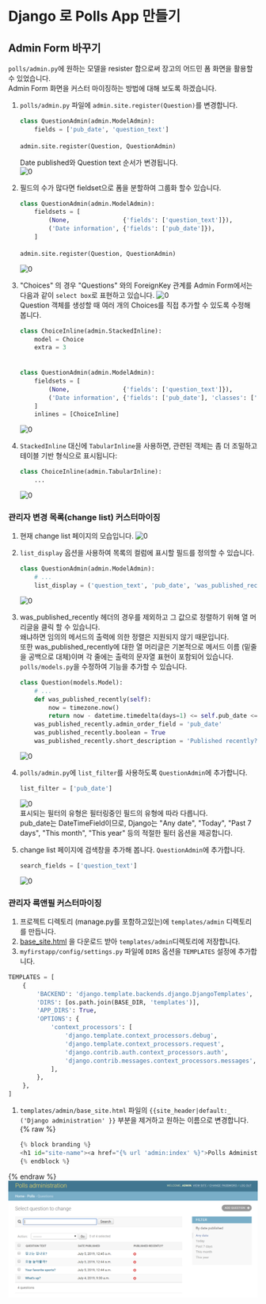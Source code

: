 # Django 로 Polls App 만들기

## Admin Form  바꾸기
```polls/admin.py```에 원하는 모델을 resister 함으로써 장고의 어드민 폼 화면을 활용할 수 있었습니다.  
Admin Form 화면을 커스터 마이징하는 방법에 대해 보도록 하겠습니다.

1. ```polls/admin.py``` 파일에 ```admin.site.register(Question)```를 변경합니다.
    ```python
    class QuestionAdmin(admin.ModelAdmin):
        fields = ['pub_date', 'question_text']

    admin.site.register(Question, QuestionAdmin)
    ```
    Date published와 Question text 순서가 변경됩니다.  
    ![0](image/admin_form01.png)

1. 필드의 수가 많다면 fieldset으로 폼을 분할하여 그룹화 할수 있습니다.
    ```python
    class QuestionAdmin(admin.ModelAdmin):
        fieldsets = [
            (None,               {'fields': ['question_text']}),
            ('Date information', {'fields': ['pub_date']}),
        ]

    admin.site.register(Question, QuestionAdmin)
    ```
    ![0](image/admin_form02.png)

1. "Choices" 의 경우 "Questions" 와의 ForeignKey 관계를 Admin Form에서는 다음과 같이 ```select box```로 표현하고 있습니다.
    ![0](image/admin_form03.png)  
    Question 객체를 생성할 때 여러 개의 Choices를 직접 추가할 수 있도록 수정해 봅니다.
    ```python
    class ChoiceInline(admin.StackedInline):
        model = Choice
        extra = 3


    class QuestionAdmin(admin.ModelAdmin):
        fieldsets = [
            (None,               {'fields': ['question_text']}),
            ('Date information', {'fields': ['pub_date'], 'classes': ['collapse']}),
        ]
        inlines = [ChoiceInline]
    ```
    ![0](image/admin_form04.png)  

1. ```StackedInline``` 대신에 ```TabularInline```을 사용하면, 관련된 객체는 좀 더 조밀하고 테이블 기반 형식으로 표시됩니다:
    ```python
    class ChoiceInline(admin.TabularInline):
        ...
    ```
    ![0](image/admin_form05.png)  

### 관리자 변경 목록(change list) 커스터마이징
1. 현재 change list 페이지의 모습입니다.
    ![0](image/admin_form06.png)  

1. ```list_display``` 옵션을 사용하여 목록의 컬럼에 표시할 필드를 정의할 수 있습니다.
    ```python
    class QuestionAdmin(admin.ModelAdmin):
        # ...
        list_display = ('question_text', 'pub_date', 'was_published_recently')
    ```
    ![0](image/admin_form07.png)  

1. was_published_recently 헤더의 경우를 제외하고 그 값으로 정렬하기 위해 열 머리글을 클릭 할 수 있습니다.  
왜냐하면 임의의 메서드의 출력에 의한 정렬은 지원되지 않기 때문입니다.  
또한 was_published_recently에 대한 열 머리글은 기본적으로 메서드 이름 (밑줄을 공백으로 대체)이며 각 줄에는 출력의 문자열 표현이 포함되어 있습니다.  
```polls/models.py```을 수정하여 기능을 추가할 수 있습니다.
    ```python
    class Question(models.Model):
        # ...
        def was_published_recently(self):
            now = timezone.now()
            return now - datetime.timedelta(days=1) <= self.pub_date <= now
        was_published_recently.admin_order_field = 'pub_date'
        was_published_recently.boolean = True
        was_published_recently.short_description = 'Published recently?'
    ```
    ![0](image/admin_form08.png)  

1. ```polls/admin.py```에 ```list_filter```를 사용하도록 ```QuestionAdmin```에 추가합니다.
    ```python
    list_filter = ['pub_date']
    ```
    ![0](image/admin_form09.png)  
    표시되는 필터의 유형은 필터링중인 필드의 유형에 따라 다릅니다.   
    pub_date는 DateTimeField이므로, Django는 "Any date", "Today", "Past 7 days", "This month", "This year" 등의 적절한 필터 옵션을 제공합니다.  

1. change list 페이지에 검색창을 추가해 봅니다. ```QuestionAdmin```에 추가합니다.
    ```python
    search_fields = ['question_text']
    ```
    ![0](image/admin_form10.png)  

### 관리자 룩앤필 커스터마이징
1. 프로젝트 디렉토리 (manage.py를 포함하고있는)에 ```templates/admin``` 디렉토리를 만듭니다.
1. [base_site.html](files/base_site.html) 을 다운로드 받아 ```templates/admin```디렉토리에 저장합니다.
1. ```myfirstapp/config/settings.py``` 파일에 ```DIRS``` 옵션을 ```TEMPLATES``` 설정에 추가합니다.
```python
TEMPLATES = [
    {
        'BACKEND': 'django.template.backends.django.DjangoTemplates',
        'DIRS': [os.path.join(BASE_DIR, 'templates')],
        'APP_DIRS': True,
        'OPTIONS': {
            'context_processors': [
                'django.template.context_processors.debug',
                'django.template.context_processors.request',
                'django.contrib.auth.context_processors.auth',
                'django.contrib.messages.context_processors.messages',
            ],
        },
    },
]
```
1. ```templates/admin/base_site.html``` 파일의 ```{{site_header|default:_ ('Django administration' }}``` 부분을 제거하고 원하는 이름으로 변경합니다.
{% raw %}
    ```python
    {% block branding %}
    <h1 id="site-name"><a href="{% url 'admin:index' %}">Polls Administration</a></h1>
    {% endblock %}
    ```
{% endraw %}
    ![0](image/admin_form11.png)  
